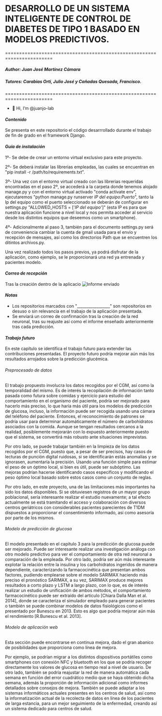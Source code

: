 # DESARROLLO DE UN SISTEMA INTELIGENTE DE CONTROL DE DIABETES DE TIPO 1 BASADO EN MODELOS PREDICTIVOS.
=======================================================================
##### Author: Juan José Martínez Cámara
##### Tutores: Carabias Orti, Julio José y Cañadas Quesada, Francisco.
=======================================================================

- 👋 Hi, I’m @juanjo-lab

#### *Contenido*

Se presenta en este repositorio el código desarrrollado durante el trabajo de fin de grado en el framework Django.

#### *Guía de instalación*
 
 1º- Se debe de crear un entorno virtual exclusivo para este proyecto.
 
 2º- Se deberá instalar las librerias empleadas, las cuales se encuentran en "pip install -r /path/to/requirements.txt".
 
 3º- Una vez con el entorno virtual creado con las librerias requeridas encontradas en el paso 2º, se accederá a la carpeta donde tenemos alojado manage.py      y con el entorno virtual activado "conda activate env", ejecutaremos "python manage.py runserver *IP del equipo:Puerto*", tanto la Ip del equipo            como el puerto seleccionado se deberán de configurar en settings.py "ALLOWED_HOSTS = ['*IP del equipo*']" (esta IP es para que nuestra aplicación          funcione a nivel local y nos permita acceder al servicio desde los distintos equipos que deseemos como un smartphone).

4º- Adicionalmente al paso 3, también para el documento settings.py será de conveniencia cambiar la cuenta de gmail usada para el envío y recepción de         mensajes, así como los directorios Path que se encuentren los ditintos archivos.py.

Una vez realizado todos los pasos previos, ya podrá disfrutar de la aplicación, como ejemplo, se le proporcionará una red ya entrenada y pacientes modelo.

#### *Correo de recepción*
Tras la creación dentro de la aplicacio
![Informe enviado]([https://github.com/zzuljs/CppLearning/blob/master/CppLearning/raw/master/Itachi.jpg](https://github.com/juanjo-lab/tfg_deep_learning/blob/main/informe.png))


#### *Notas*

- Los repositorios marcados con "_________________" son repositorios en desuso o sin relevancia en el trabajo de la aplicación presentada.
- Se enviará un correo de confirmación tras la creación de la red neuronal, tras su reajuste así como el informe enseñado anteriormente tras cada predicción.

#### *Trabajo futuro*
En este capítulo se identifica el trabajo futuro para extender las contribuciones presentadas.
El proyecto futuro podría mejorar aún más los resultados arrojados sobre la predicción
glucémica.

###### *Preprocesado de datos*

El trabajo propuesto involucra los datos recogidos por el CGM, así como la temporalidad
del mismo. Es de interés la recopilación de información tanto pasada como futura sobre
comidas y ejercicio para estudio del comportamiento en el organismo del paciente, podría
ser mejorado para hacerlo más preciso, lo que haría más útil para los modelos de
predicción de glucosa, incluso, la información puede ser recogida usando una cámara del
teléfono del paciente. Entonces, el reconocimiento de patrones se podría usar para
determinar automáticamente el número de carbohidratos asociados con la comida. Aunque
se tengan resultados cercanos a la realidad, posiblemente mejorarán con lo expuesto
anteriormente puesto que el sistema, se convertirá más robusto ante situaciones
imprevistas.

Por otro lado, se puede trabajar también en la limpieza de los datos recogidos por el CGM,
puesto que, a pesar de ser precisos, hay casos de lecturas de punción digital ruidosas, si
se identificarán estás anomalías y se ignorasen, aumentaría la precisión. Usando una
función simple para estimar el peso de un óptimo local, si bien es útil, puede ser subóptimo.
Las mejoras podrían hacerse identificando casos específicos y modificando el peso óptimo
local basado sobre estos casos como un conjunto de reglas.

Por otro lado, en este proyecto, una de las limitaciones más importantes ha sido los datos
disponibles. Si se obtuviesen registros de un mayor grupo poblacional, sería interesante
realizar el estudio nuevamente; a tal efecto actualmente se está tramitando el acceso y
colaboración con diversos centros geriátricos con considerables pacientes parecientes de
T1DM dispuestos a proporcionar el consentimiento informado, así como asesoría por parte
de los mismos.

###### *Modelo de predicción de glucosa*

El modelo presentado en el capítulo 3 para la predicción de glucosa puede ser mejorado.
Puede ser interesante realizar una investigación análoga con otro modelo predictivo para
ver el comportamiento de otra red neuronal a comparación de la empleada. Por otro lado,
podría ser aún más interesante explotar la relación entre la insulina y los carbohidratos
ingeridos de manera dependiente, caracterizando la farmacocinética que presentan ambos
factores, pudiendo emplearse sobre el modelo SARIMAX haciendo más preciso el
pronóstico SARIMAX, a su vez, SARIMAX produce mejores resultados a corto plazo y
LSTM a largo plazo, con lo que, es de interés realizar un estudio de unificación de ambos
métodos, el comportamiento farmacocinético puede ser extraído del artículo [Chiara Dalla
Man et al. 2014], donde se caracteriza el simulador empleado para generar pacientes o
también se puede combinar modelos de datos fisiológicos como el presentado por Bunescu
en 2013. Esto es algo que podría mejorar aún más el rendimiento [R.Bunescu et al. 2013].


###### *Modelo de aplicación web*

Esta sección puede encontrarse en continua mejora, dado el gran abanico de posibilidades
que proporciona como línea de mejora.

Por ejemplo, se podrían migrar a los distintos dispositivos portátiles como smartphones con
conexión NFC y bluetooth en los que se podría recoger directamente los valores de glucosa
en tiempo real a nivel de usuario. De otro lado, también se podría reajustar la red de manera
automática cada semana en función del error cuadrático medio que se haya obtenido dicha
semana, además la proporción de información adicional como informes detallados sobre
consejos de mejora.
También se puede adaptar a los sistemas informáticos actuales presentes en los centros
de salud, así como la informatización actual de la recolecta de datos en línea de los
pacientes de larga estancia, para un mejor seguimiento de la enfermedad, creando así un
sistema dedicado para centros de salud.
